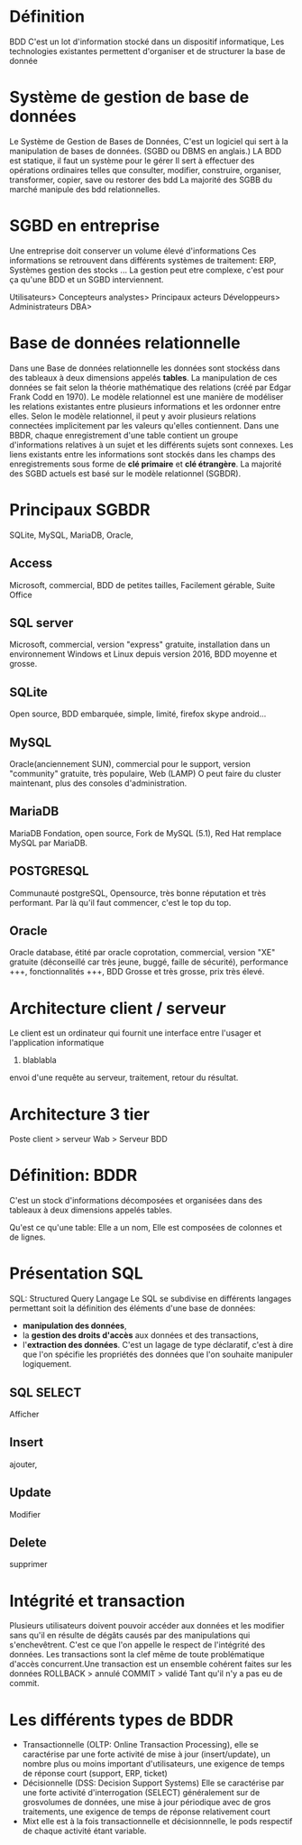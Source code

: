 <!-- TITLE: Bases de données - Introduction -->
<!-- SUBTITLE: A quick summary of Introduction -->

# Définition
BDD C'est un lot d'information stocké dans un dispositif informatique,
Les technologies existantes permettent d'organiser et de structurer la base de donnée

# Système de gestion de base de données
Le Système de Gestion de Bases de Données, 
C'est un logiciel qui sert à la manipulation de bases de données.
(SGBD ou DBMS en anglais.)
LA BDD est statique, il faut un système pour le gérer
Il sert à effectuer des opérations ordinaires telles que consulter, modifier, construire, organiser, transformer, copier, save ou restorer des bdd
La majorité des SGBB du marché manipule des bdd relationnelles.

# SGBD en entreprise
Une entreprise doit conserver un volume élevé d'informations
Ces informations se retrouvent dans différents systèmes de traitement:
ERP,
Systèmes gestion des stocks ...
La gestion peut etre complexe, c'est pour ça qu'une BDD et un SGBD interviennent.

Utilisateurs>
Concepteurs analystes>
                            Principaux acteurs
Développeurs>
Administrateurs DBA>

# Base de données relationnelle
Dans une Base de données relationnelle les données sont stockéss dans des tableaux à deux dimensions appelés **tables**.
La manipulation de ces données se fait selon la théorie mathématique des relations (créé par Edgar Frank Codd en 1970).
Le modèle relationnel est une manière de modéliser les relations existantes entre plusieurs informations et les ordonner entre elles.
Selon le modèle relationnel, il peut y avoir plusieurs relations connectées implicitement par les valeurs qu'elles contiennent. Dans une BBDR, chaque enregistrement d'une table contient un groupe d'informations relatives à un sujet et les différents sujets sont connexes. Les liens existants entre les informations sont stockés dans les champs des enregistrements sous forme de **clé primaire** et **clé étrangère**.
La majorité des SGBD actuels est basé sur le modèle relationnel (SGBDR).

# Principaux SGBDR
SQLite,
MySQL,
MariaDB,
Oracle,
## Access
Microsoft, commercial, BDD de petites tailles, Facilement gérable,
Suite Office

## SQL server
Microsoft, commercial, version "express" gratuite, installation dans un environnement Windows et Linux depuis version 2016, BDD moyenne et grosse.

## SQLite
Open source, BDD embarquée, simple, limité, firefox skype android...

## MySQL
Oracle(anciennement SUN), commercial pour le support, version "community" gratuite, très populaire, Web (LAMP)
O peut faire du cluster maintenant, plus des consoles d'administration.

## MariaDB
MariaDB Fondation, open source, Fork de MySQL (5.1), Red Hat remplace MySQL par MariaDB.

## POSTGRESQL
Communauté postgreSQL, Opensource, très bonne réputation et très performant.
Par là qu'il faut commencer, c'est le top du top.

## Oracle
Oracle database, étité par oracle coprotation, commercial, version "XE" gratuite (déconseillé car très jeune, buggé, faille de sécurité), performance +++, fonctionnalités +++, BDD Grosse et très grosse, prix très élevé.


# Architecture client / serveur
Le client est un ordinateur qui fournit une interface entre l'usager et l'application informatique
1. blablabla


envoi d'une requête au serveur, traitement, retour du résultat.

# Architecture 3 tier
Poste client > serveur Wab > Serveur BDD

# Définition: BDDR
C'est un stock d'informations décomposées et organisées dans des tableaux à deux dimensions appelés tables.

Qu'est ce qu'une table:
Elle a un nom,
Elle est composées de colonnes et de lignes.

# Présentation SQL
SQL: Structured Query Langage
Le SQL se subdivise en différents langages permettant soit la définition des éléments d'une base de données: 
- **manipulation des données**,
- la **gestion des droits d'accès** aux données et des transactions,
- l'**extraction des données**.
C'est un lagage de type déclaratif, c'est à dire que l'on spécifie les propriétés des données que l'on souhaite manipuler logiquement.

## SQL SELECT 
Afficher
## Insert
ajouter,
## Update
Modifier
## Delete
supprimer

# Intégrité et transaction
Plusieurs utilisateurs doivent pouvoir accéder aux données et les modifier sans qu'il en résulte de dégâts causés par des manipulations qui s'enchevêtrent. C'est ce que l'on appelle le respect de l'intégrité des données.
Les transactions sont la clef même de toute problématique d'accès concurrent.Une transaction est un ensemble cohérent faites sur les données
ROLLBACK > annulé
COMMIT > validé
Tant qu'il n'y a pas eu de commit.

# Les différents types de BDDR
- Transactionnelle (OLTP: Online Transaction Processing), elle se caractérise par une forte activité de mise à jour (insert/update), un nombre plus ou moins important d'utilisateurs, une exigence de temps de réponse court (support, ERP, ticket)
- Décisionnelle (DSS: Decision Support Systems) Elle se caractérise par une forte activité d'interrogation (SELECT) généralement sur de grosvolumes de données, une mise à jour périodique avec de gros traitements, une exigence de temps de réponse relativement court
- Mixt elle est à la fois transactionnelle et décisionnnelle, le pods respectif de chaque activité étant variable.
